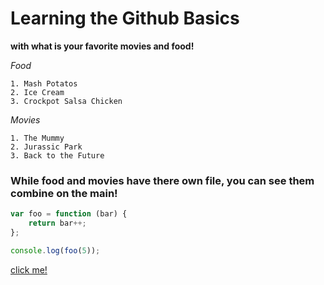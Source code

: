 # Learning the Github Basics
**with what is your favorite movies and food!**

*Food*

    1. Mash Potatos
    2. Ice Cream
    3. Crockpot Salsa Chicken

*Movies*

    1. The Mummy
    2. Jurassic Park
    3. Back to the Future

[id]: https://images.app.goo.gl/Jd4Dy1D9GDJqLzeL7 "a purple picture of the Github logo"

### While food and movies have there own file, you can see them combine on the main!

```js
var foo = function (bar) {
    return bar++;
};

console.log(foo(5));
```

[click me!](https://www.youtube.com/watch?v=dQw4w9WgXcQ)
